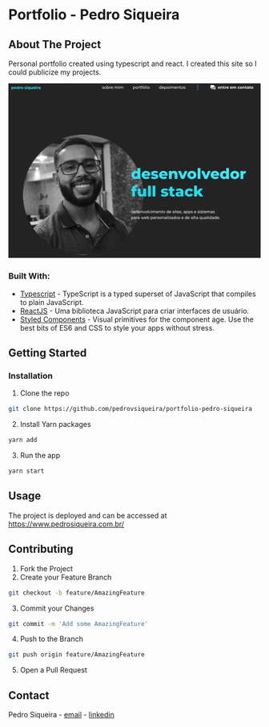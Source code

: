 # Portfolio - Pedro Siqueira


## About The Project
Personal portfolio created using typescript and react. I created this site so I could publicize my projects.


![Desktop views](/public/webpage.png)

### Built With:

* [Typescript](https://www.typescriptlang.org/) - TypeScript is a typed superset of JavaScript that compiles to plain JavaScript.
* [ReactJS](https://pt-br.reactjs.org/) - Uma biblioteca JavaScript para criar interfaces de usuário.
* [Styled Components](https://styled-components.com/) - Visual primitives for the component age. Use the best bits of ES6 and CSS to style your apps without stress.



<!-- GETTING STARTED -->
## Getting Started

### Installation

1. Clone the repo
```sh
git clone https://github.com/pedrovsiqueira/portfolio-pedro-siqueira
```
2. Install Yarn packages
```sh
yarn add
```
3. Run the app
```sh
yarn start
```

<!-- USAGE EXAMPLES -->
## Usage

The project is deployed and can be accessed at https://www.pedrosiqueira.com.br/


<!-- CONTRIBUTING -->
## Contributing


1. Fork the Project
2. Create your Feature Branch
```sh
git checkout -b feature/AmazingFeature
```
3. Commit your Changes
```sh
git commit -m 'Add some AmazingFeature'
```
4. Push to the Branch
```sh
git push origin feature/AmazingFeature
```
5. Open a Pull Request



<!-- CONTACT -->
## Contact

Pedro Siqueira - [email](mailto:pedro.v.siqueira@gmail.com) - [linkedin](https://www.linkedin.com/in/pedrovsiqueira/)

